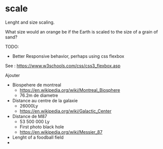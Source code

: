 # scale

Lenght and size scaling.

What size would an orange be if the Earth is scaled to the size of a grain of sand?

TODO: 
* Better Responsive behavior, perhaps using css flexbox

See : https://www.w3schools.com/css/css3_flexbox.asp

Ajouter
* Biospehere de montreal 
  * https://en.wikipedia.org/wiki/Montreal_Biosphere
  * 76.2m de diametre
* Distance au centre de la galaxie
  * 26000Ly
  * https://en.wikipedia.org/wiki/Galactic_Center
* Distance de M87
  * 53 500 000 Ly
  * First photo black hole
  * https://en.wikipedia.org/wiki/Messier_87
* Lenght of a foodball field
* 
